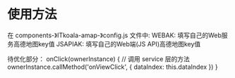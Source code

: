 # 使用方法
在 components-》ITkoala-amap-》config.js 文件中:
	WEBAK: 填写自己的Web服务高德地图key值
	JSAPIAK: 填写自己的Web端(JS API)高德地图key值
	
待优化部分：
onClick(ownerInstance) {
	// 调用 service 层的方法
	ownerInstance.callMethod('onViewClick', {
		dataIndex: this.dataIndex
	})
}
